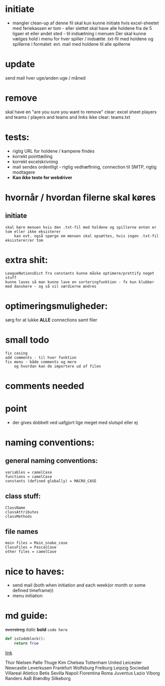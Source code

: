 # initiate
- mangler clean-up af denne fil
skal kun kunne initiate hvis excel-sheetet med feriekassen er tom - eller slettet
skal have alle holdene fra de 5 ligaer et eller andet sted - til indsætning i menuen
Der skal kunne vælges hold i menu for hver spiller / indsætte .txt-fil med holdene og spillerne i formatet:
evt. mail med holdene til alle spillerne
# update
send mail
    hver uge/anden uge / måned
# remove
skal have en "are you sure you want to remove"
clear:
    excel sheet
    players and teams / players and teams and links
ikke clear:
    teams.txt

# tests:
- rigtig URL for holdene / kampene findes
- korrekt pointtælling
- korrekt excelskrivning
- mail sendes ordentligt - rigtig vedhæftning, connection til SMTP, rigtig modtagere
- **Kan ikke teste for webdriver**

# hvornår / hvordan filerne skal køres
## initiate
    skal køre menuen hvis den .txt-fil med holdene og spillerne enten er tom eller ikke eksisterer 
        kan evt. også spørge om menuen skal opsættes, hvis ingen .txt-fil eksisterer/er tom
# extra shit:
    LeagueNationsDict fra constants kunne måske optimere/prettify noget stuff
    kunne laves så man kunne lave en sorteringfunktion - fx kun klubber med danskere - og så vil værdierne ændres
# optimeringsmuligheder:
sørg for at lukke **ALLE** connections samt filer

# small todo
    fix casing
    add comments - til hver funktion
    fix menu - både comments og mere 
        og hvordan kan de importere ud af filen

# comments needed

    
# point
- der gives dobbelt ved uafgjort lige meget med slutspil eller ej

# naming conventions:
## general naming conventions:
    variables = camelCase
    functions = camelCase
    constants (defined globally) = MACRO_CASE
## class stuff:
    ClassName
    classAttributes
    classMethods

## file names
    main files = Main_snake_case
    ClassFiles = PascalCase
    other files = camelCase


# nice to haves:
- send mail (both when initiation and each week(or month or some defined timeframe))
- menu initiation



# md guide:
~~overstreg~~
*italic*
**bold**
`code here`
```python
def isCodeblock():
    return True
```
[link](www.thisisalink.com)



Thor                             Nielsen              Pølle                   Thuge                Kim
Chelsea                          Tottenham          United               Leicester           Newcastle
Leverkusen                  Frankfurt               Wolfsburg           Freiburg                Leipzig
Sociedad                        Villareal            Atletico             Betis                  Sevilla
Napoli                              Fiorentina        Roma                 Juventus             Lazio
Viborg                             Randers            AaB                     Brøndby            Silkeborg